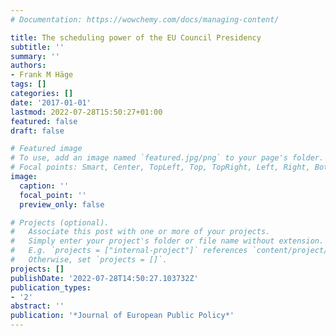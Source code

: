 ```yaml
---
# Documentation: https://wowchemy.com/docs/managing-content/

title: The scheduling power of the EU Council Presidency
subtitle: ''
summary: ''
authors:
- Frank M Häge
tags: []
categories: []
date: '2017-01-01'
lastmod: 2022-07-28T15:50:27+01:00
featured: false
draft: false

# Featured image
# To use, add an image named `featured.jpg/png` to your page's folder.
# Focal points: Smart, Center, TopLeft, Top, TopRight, Left, Right, BottomLeft, Bottom, BottomRight.
image:
  caption: ''
  focal_point: ''
  preview_only: false

# Projects (optional).
#   Associate this post with one or more of your projects.
#   Simply enter your project's folder or file name without extension.
#   E.g. `projects = ["internal-project"]` references `content/project/deep-learning/index.md`.
#   Otherwise, set `projects = []`.
projects: []
publishDate: '2022-07-28T14:50:27.103732Z'
publication_types:
- '2'
abstract: ''
publication: '*Journal of European Public Policy*'
---
```

